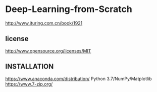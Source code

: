 # Deep-Learning-from-Scratch
http://www.ituring.com.cn/book/1921

## license
http://www.opensource.org/licenses/MIT

## INSTALLATION
https://www.anaconda.com/distribution/  Python 3.7/NumPy/Matplotlib
https://www.7-zip.org/                 




